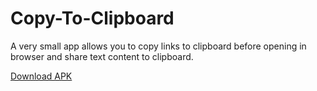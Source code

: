 # Copy-To-Clipboard

A very small app allows you to copy links to clipboard before opening in browser and share text content to clipboard.

[Download APK](app-release.apk)
